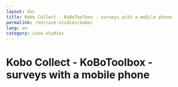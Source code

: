 ```yaml
---
layout: doc
title: Kobo Collect - KoBoToolbox - surveys with a mobile phone
permalink: /en/case-studies/kobo/
lang: en
category: case-studies
---
```


Kobo Collect - KoBoToolbox - surveys with a mobile phone
============

<!-- > This guide may be downloaded as [kobo_en.odt](/files/kobo_en.odt) or [kobo_en.pdf](/files/kobo_en.pdf)  

Kobo Collect is a mobile phone app. designed to be used for data collection. It is part of the open source <http://www.kobotoolbox.org/> suite of tools and a more detailed explanation of the suite of tools can be obtained from the website. KoBoToolbox was based upon OpenDataKit (ODK) and many modules are interchangeable. The creation of a survey using a spreadsheet programme may be difficult, and KoBoToolbox overcomes this by providing a simple web interface - this guide provides a simple explanation of how to use this web interface to create your survey.  

Planning your survey - the data you need
--------------------
Many surveys have been carried out throughout the world using ODK or Kobo collect, and a simple web search to see if an existing survey is freely available may save you a little work. However, if you are taking the time to obtain and train staff, plan their areas for the survey, and make sure they will be safe and well recieved, it is also wise to make sure they obtain all of the data you may require during one visit. Although this guide is aimed at obtaining data for updating OpenStreetMap, you may also obtain contact details or more detailed medical information which you retain for your purposes and do not upload to OpenStreetMap.  

Your aim is to obtain data, and your initial design will be based upon the data you wish to obtain, for instance;  

+  exact location (*this will be obtained using the gps within the mobile phone, and may take severeal seconds or in extreme cases about a minute, for the phone to obtain*).  
+  name of the village  
+  name of the road  

+  what is the best method of travel to the village?  
+  if the river is in flood, is there an alternative route?  

+  name of the local contact,  
+  best method of contact, ie phone, radio, letter drop,  
+  alternative method of contact  

+  is there a drinking water supply in the village?  
+  turbidity of the water  
+  pH value of the water  
+  proximity of the water supply to a toilet  
+  is the water supply available throughout the whole year?  

+  Approximately how many people live in the village?  
+  are there any other medical facilities available?  

Planning the survey for the enumerator or data collector
-------------------------------------------------------

Your data collector needs to understand the local area and customs. It is very likely that on first arriving in a village they should approach a person of standing in the community, possible to be found in a central building. They will wish to introduce themselves and explain what they are trying to achieve. It is likely they will be invited into a building (the phone gps will not work well within a building, and may not work at all). 


![spreadsheet-1][]{: width="700px"}  


[spreadsheet-1]: /images/case-studies/spreadsheet-1.png
